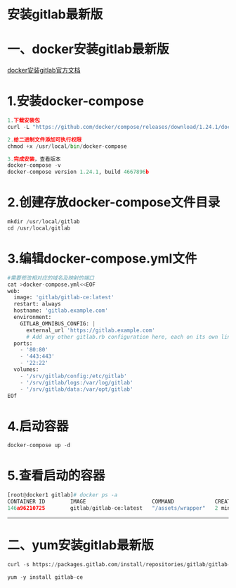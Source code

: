 # 安装gitlab最新版

# 一、docker安装gitlab最新版

[docker安装gitlab官方文档](https://docs.gitlab.com/omnibus/docker/)



# 1.安装docker-compose

```python
1.下载安装包
curl -L "https://github.com/docker/compose/releases/download/1.24.1/docker-compose-$(uname -s)-$(uname -m)" -o /usr/local/bin/docker-compose

2.给二进制文件添加可执行权限
chmod +x /usr/local/bin/docker-compose

3.完成安装，查看版本
docker-compose -v
docker-compose version 1.24.1, build 4667896b
```



# 2.创建存放docker-compose文件目录

```python
mkdir /usr/local/gitlab
cd /usr/local/gitlab
```



# 3.编辑docker-compose.yml文件

```python
#需要修改相对应的域名及映射的端口
cat >docker-compose.yml<<EOF
web:
  image: 'gitlab/gitlab-ce:latest'
  restart: always
  hostname: 'gitlab.example.com'
  environment:
    GITLAB_OMNIBUS_CONFIG: |
      external_url 'https://gitlab.example.com'
      # Add any other gitlab.rb configuration here, each on its own line
  ports:
    - '80:80'
    - '443:443'
    - '22:22'
  volumes:
    - '/srv/gitlab/config:/etc/gitlab'
    - '/srv/gitlab/logs:/var/log/gitlab'
    - '/srv/gitlab/data:/var/opt/gitlab'
EOf
```



# 4.启动容器

```python
docker-compose up -d
```



# 5.查看启动的容器

```python
[root@docker1 gitlab]# docker ps -a
CONTAINER ID        IMAGE                     COMMAND             CREATED             STATUS                            PORTS                                                           NAMES
146a96210725        gitlab/gitlab-ce:latest   "/assets/wrapper"   2 minutes ago       Up 2 minutes (health: starting)   0.0.0.0:443->443/tcp, 0.0.0.0:22->22/tcp, 0.0.0.0:80->80/tcp   gitlab_web_1
```

---

# 二、yum安装gitlab最新版

```python
curl -s https://packages.gitlab.com/install/repositories/gitlab/gitlab-ce/script.rpm.sh | sudo bash

yum -y install gitlab-ce
```

